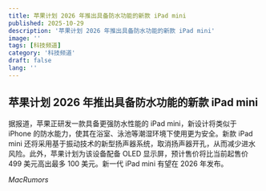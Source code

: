 ```yaml
---
title: 苹果计划 2026 年推出具备防水功能的新款 iPad mini
published: 2025-10-29
description: '苹果计划 2026 年推出具备防水功能的新款 iPad mini'
image: ''
tags: [科技频道]
category: '科技频道'
draft: false
lang: ''
---
```


## 苹果计划 2026 年推出具备防水功能的新款 iPad mini

据报道，苹果正研发一款具备更强防水性能的 iPad mini，新设计将类似于 iPhone 的防水能力，使其在浴室、泳池等潮湿环境下使用更为安全。新款 iPad mini 还将采用基于振动技术的新型扬声器系统，取消扬声器开孔，从而减少进水风险。此外，苹果计划为该设备配备 OLED 显示屏，预计售价将比当前起售价 499 美元高出最多 100 美元。新一代 iPad mini 有望在 2026 年发布。

*MacRumors*
